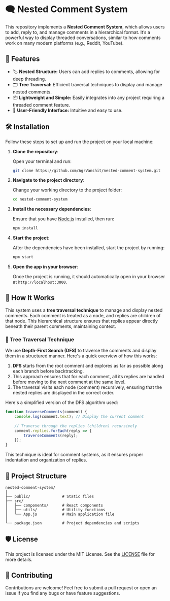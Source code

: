 
# 🗨️ Nested Comment System

This repository implements a **Nested Comment System**, which allows users to add, reply to, and manage comments in a hierarchical format. It’s a powerful way to display threaded conversations, similar to how comments work on many modern platforms (e.g., Reddit, YouTube).

## 🚀 Features

- 🏷️ **Nested Structure:** Users can add replies to comments, allowing for deep threading.
- 🗂️ **Tree Traversal:** Efficient traversal techniques to display and manage nested comments.
- 📦 **Lightweight and Simple:** Easily integrates into any project requiring a threaded comment feature.
- 💬 **User-Friendly Interface:** Intuitive and easy to use.

## 🛠️ Installation

Follow these steps to set up and run the project on your local machine:

1. **Clone the repository**:

   Open your terminal and run:

   ```bash
   git clone https://github.com/AgrVanshit/nested-comment-system.git
   ```

2. **Navigate to the project directory**:

   Change your working directory to the project folder:

   ```bash
   cd nested-comment-system
   ```

3. **Install the necessary dependencies**:

   Ensure that you have [Node.js](https://nodejs.org/) installed, then run:

   ```bash
   npm install
   ```

4. **Start the project**:

   After the dependencies have been installed, start the project by running:

   ```bash
   npm start
   ```

5. **Open the app in your browser**:

   Once the project is running, it should automatically open in your browser at `http://localhost:3000`.

## 🧠 How It Works

This system uses a **tree traversal technique** to manage and display nested comments. Each comment is treated as a node, and replies are children of that node. This hierarchical structure ensures that replies appear directly beneath their parent comments, maintaining context.

### 🌳 Tree Traversal Technique

We use **Depth-First Search (DFS)** to traverse the comments and display them in a structured manner. Here's a quick overview of how this works:

1. **DFS** starts from the root comment and explores as far as possible along each branch before backtracking.
2. This approach ensures that for each comment, all its replies are handled before moving to the next comment at the same level.
3. The traversal visits each node (comment) recursively, ensuring that the nested replies are displayed in the correct order.

Here's a simplified version of the DFS algorithm used:

```javascript
function traverseComments(comment) {
    console.log(comment.text); // Display the current comment
    
    // Traverse through the replies (children) recursively
    comment.replies.forEach(reply => {
        traverseComments(reply);
    });
}
```

This technique is ideal for comment systems, as it ensures proper indentation and organization of replies.

## 📁 Project Structure

```plaintext
nested-comment-system/
│
├── public/              # Static files
├── src/
│   ├── components/      # React components
│   ├── utils/           # Utility functions
│   └── App.js           # Main application file
│
└── package.json         # Project dependencies and scripts
```

## 🛡️ License

This project is licensed under the MIT License. See the [LICENSE](LICENSE) file for more details.

## 🤝 Contributing

Contributions are welcome! Feel free to submit a pull request or open an issue if you find any bugs or have feature suggestions.

